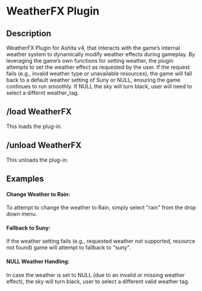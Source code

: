 # WeatherFX Plugin

## Description
WeatherFX Plugin for Ashita v4, that interacts with the game’s internal weather system to dynamically modify weather effects during gameplay. By leveraging the game’s own functions for setting weather, the plugin attempts to set the weather effect as requested by the user. If the request fails (e.g., invalid weather type or unavailable resources), the game will fall back to a default weather setting of Suny or NULL, ensuring the game continues to run smoothly. If NULL the sky will turn black, user will need to select a differnt weather_tag.

## /load WeatherFX
This loads the plug-in.

## /unload WeatherFX
This unloads the plug-in.

## Examples
#### Change Weather to Rain:
To attempt to change the weather to Rain, simply select "rain" from the drop down menu.

#### Fallback to Suny:
If the weather setting fails (e.g., requested weather not supported, resource not found) game will attempt to fallback to "suny".

#### NULL Weather Handling:
In case the weather is set to NULL (due to an invalid or missing weather effect), the sky will turn black, user to select a different valid weather tag.